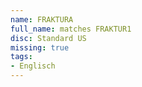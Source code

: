 ```yaml
---
name: FRAKTURA
full_name: matches FRAKTUR1
disc: Standard US
missing: true
tags:
- Englisch
---
```

